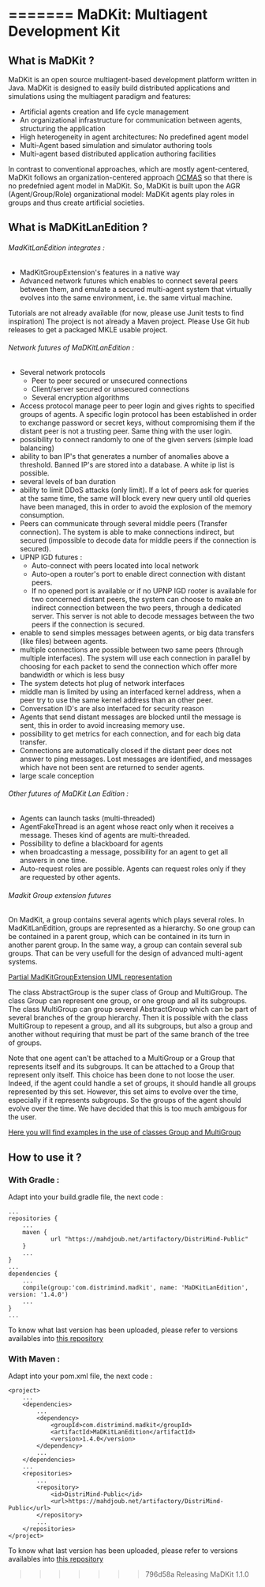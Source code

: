 =======
MaDKit: Multiagent Development Kit
================================================

What is MaDKit ?
-----------------

MaDKit is an open source multiagent-based development platform written in Java.
MaDKit is designed to easily build distributed applications and simulations using the multiagent paradigm and features:

* Artificial agents creation and life cycle management
* An organizational infrastructure for communication between agents, structuring the application
* High heterogeneity in agent architectures: No predefined agent model
* Multi-Agent based simulation and simulator authoring tools
* Multi-agent based distributed application authoring facilities

In contrast to conventional approaches, which are mostly agent-centered, MaDKit follows an organization-centered approach [OCMAS][1]
so that there is no predefnied agent model in MaDKit. So, MaDKit is built upon the AGR (Agent/Group/Role) organizational model:
MaDKit agents play roles in groups and thus create artificial societies.

What is MaDKitLanEdition ?
----------------------------

###### MadKitLanEdition integrates :
* MadKitGroupExtension's features in a native way
* Advanced network futures which enables to connect several peers between them, and emulate a secured multi-agent system that virtually evolves into the same environment, i.e. the same virtual machine. 

Tutorials are not already available (for now, please use Junit tests to find inspiration)
The project is not already a Maven project. Please Use Git hub releases to get a packaged MKLE usable project. 

###### Network futures of MaDKitLanEdition :
* Several network protocols
    * Peer to peer secured or unsecured connections
    * Client/server secured or unsecured connections
    * Several encryption algorithms
* Access protocol manage peer to peer login and gives rights to specified groups of agents. A specific login protocol has been established in order to exchange password or secret keys, without compromising them if the distant peer is not a trusting peer. Same thing with the user login.
* possibility to connect randomly to one of the given servers (simple load balancing)
* ability to ban IP's that generates a number of anomalies above a threshold. Banned IP's are stored into a database. A white ip list is possible.
* several levels of ban duration
* ability to limit DDoS attacks (only limit). If a lot of peers ask for queries at the same time, the same will block every new query until old queries have been managed, this in order to avoid the explosion of the memory consumption.
* Peers can communicate through several middle peers (Transfer connection). The system is able to make connections indirect, but secured (impossible to decode data for middle peers if the connection is secured).
* UPNP IGD futures :
    * Auto-connect with peers located into local network
    * Auto-open a router's port to enable direct connection with distant peers.
    * If no opened port is available or if no UPNP IGD rooter is available for two concerned distant peers, the system can choose to make an indirect connection between the two peers, through a dedicated server. This server is not able to decode messages between the two peers if the connection is secured.  
* enable to send simples messages between agents, or big data transfers (like files) between agents.
* multiple connections are possible between two same peers (through multiple interfaces). The system will use each connection in parallel by choosing for each packet to send the connection which offer more bandwidth or which is less busy
* The system detects hot plug of network interfaces
* middle man is limited by using an interfaced kernel address, when a peer try to use the same kernel address than an other peer.
* Conversation ID's are also interfaced for security reason
* Agents that send distant messages are blocked until the message is sent, this in order to avoid increasing memory use.
* possibility to get metrics for each connection, and for each big data transfer. 
* Connections are automatically closed if the distant peer does not answer to ping messages. Lost messages are identified, and messages which have not been sent are returned to sender agents. 
* large scale conception




###### Other futures of MaDKit Lan Edition :
* Agents can launch tasks (multi-threaded)
* AgentFakeThread is an agent whose react only when it receives a message. Theses kind of agents are multi-threaded.
* Possibility to define a blackboard for agents
* when broadcasting a message, possibility for an agent to get all answers in one time.
* Auto-request roles are possible. Agents can request roles only if they are requested by other agents. 


###### Madkit Group extension futures

On MadKit, a group contains several agents which plays several roles. In MadKitLanEdition, groups are represented as a hierarchy. So one group can be contained in a parent group, which can be contained in its turn in another parent group. In the same way, a group can contain several sub groups. That can be very usefull for the design of advanced multi-agent systems.

[Partial MadKitGroupExtension UML representation](mkge.png)

The class AbstractGroup is the super class of Group and MultiGroup. The class Group can represent one group, or one group and all its subgroups. The class MultiGroup can group several AbstractGroup which can be part of several branches of the group hierarchy. Then it is possible with the class MultiGroup to repesent a group, and all its subgroups, but also a group and another without requiring that must be part of the same branch of the tree of groups.

Note that one agent can't be attached to a MultiGroup or a Group that represents itself and its subgroups. It can be attached to a Group that represent only itself. This choice has been done to not loose the user. Indeed, if the agent could handle a set of groups, it should handle all groups represented by this set. However, this set aims to evolve over the time, especially if it represents subgroups. So the groups of the agent should evolve over the time. We have decided that this is too much ambigous for the user.

[Here you will find examples in the use of classes Group and MultiGroup](groups.png)

How to use it ?
---------------
### With Gradle :

Adapt into your build.gradle file, the next code :

	...
	repositories {
		...
		maven {
	       		url "https://mahdjoub.net/artifactory/DistriMind-Public"
	   	} 
		...
	}
	...
	dependencies {
		...
		compile(group:'com.distrimind.madkit', name: 'MaDKitLanEdition', version: '1.4.0')
		...
	}
	...

To know what last version has been uploaded, please refer to versions availables into [this repository](https://mahdjoub.net/artifactory/DistriMind-Public/com/distrimind/madkit/MaDKitLanEdition)
### With Maven :
Adapt into your pom.xml file, the next code :

	<project>
		...
		<dependencies>
			...
			<dependency>
				<groupId>com.distrimind.madkit</groupId>
				<artifactId>MaDKitLanEdition</artifactId>
				<version>1.4.0</version>
			</dependency>
			...
		</dependencies>
		...
		<repositories>
			...
			<repository>
				<id>DistriMind-Public</id>
				<url>https://mahdjoub.net/artifactory/DistriMind-Public</url>
			</repository>
			...
		</repositories>
	</project>

To know what last version has been uploaded, please refer to versions availables into [this repository](https://mahdjoub.net/artifactory/DistriMind-Public/com/distrimind/madkit/MaDKitLanEdition)


[1]: http://www.lirmm.fr/~fmichel/publi/pdfs/ferber04ocmas.pdf
>>>>>>> 796d58a Releasing MaDKit 1.1.0
